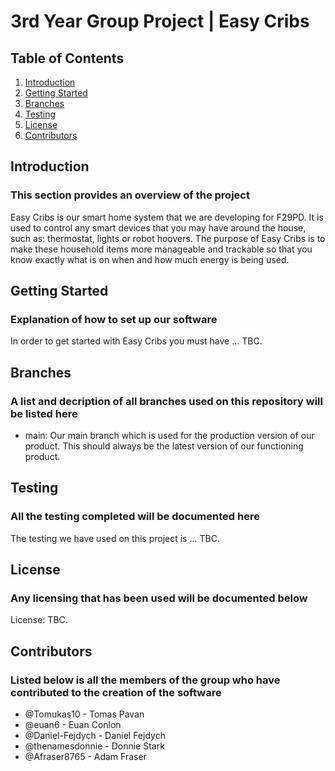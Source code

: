 # 3rd Year Group Project | Easy Cribs


## Table of Contents

1. [Introduction](#introduction)
2. [Getting Started](#getting-started)
3. [Branches](#branches)
4. [Testing](#testing)
5. [License](#license)
6. [Contributors](#contributors)


## Introduction

### This section provides an overview of the project

Easy Cribs is our smart home system that we are developing for F29PD. It is used to control any smart devices that you may have around the house, such as: thermostat, lights or robot hoovers. The purpose of Easy Cribs is to make these household items more manageable and trackable so that you know exactly what is on when and how much energy is being used.


## Getting Started

### Explanation of how to set up our software

In order to get started with Easy Cribs you must have ... TBC.


## Branches

### A list and decription of all branches used on this repository will be listed here

- main: Our main branch which is used for the production version of our product. This should always be the latest version of our functioning product.


## Testing

### All the testing completed will be documented here

The testing we have used on this project is ... TBC.


## License

### Any licensing that has been used will be documented below

License: TBC.


## Contributors

### Listed below is all the members of the group who have contributed to the creation of the software


- @Tomukas10 - Tomas Pavan
- @euan6 - Euan Conlon
- @Daniel-Fejdych - Daniel Fejdych
- @thenamesdonnie - Donnie Stark
- @Afraser8765 - Adam Fraser
